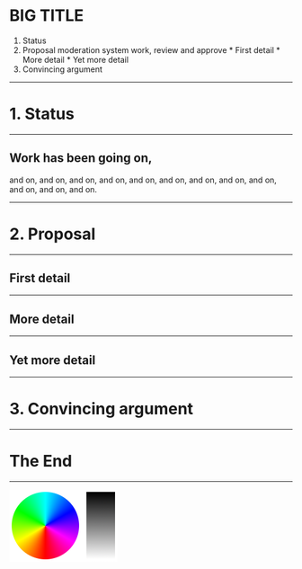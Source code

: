 # BIG TITLE #

  1. Status
  2. Proposal moderation system work, review and approve 
    * First detail
    * More detail
    * Yet more detail
  3. Convincing argument

---

# 1. Status

***

## Work has been going on, 
and on, and on, and on,
and on, and on, and on,
and on, and on, and on,
and on, and on, and on. 

---

# 2. Proposal

***

## First detail
  
***

## More detail

***

## Yet more detail

---

# 3. Convincing argument

--- 

# The End 

***

![Picture](pres1.png)


